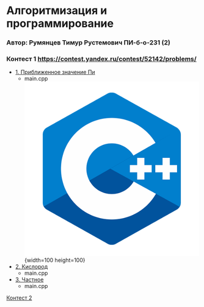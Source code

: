 # Алгоритмизация и программирование  
### Автор: Румянцев Тимур Рустемович ПИ-б-о-231 (2)

### Контест 1 https://contest.yandex.ru/contest/52142/problems/  
  - [1. Приближенное значение Пи](https://contest.yandex.ru/contest/52142/problems/1/)
    - main.cpp ![](https://github.com/Teru3301/KFU/blob/main/img/cpp.png){width=100 height=100}
  - [2. Кислород](https://contest.yandex.ru/contest/52142/problems/2/)
    - main.cpp 
  - [3. Частное](https://contest.yandex.ru/contest/52142/problems/3/)
    - main.cpp 

[Контест 2](https://contest.yandex.ru/contest/52676/problems/)


